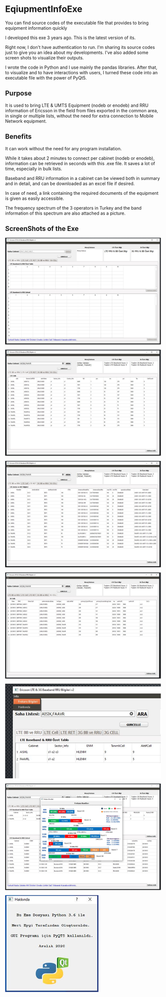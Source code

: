 # EqiupmentInfoExe
You can find source codes of the executable file that provides to bring equipment information quickly

I developed this exe 3 years ago. This is the latest version of its.

Right now, I don't have authentication to run.  I'm sharing its source codes just to give you an idea about my developments. I've also added some screen shots to visualize their outputs. 

I wrote the code in Python and I use mainly the pandas libraries.
After that, to visualize and to have interactions with users, I turned these code into an  executable file with the power of PyQt5. 


## Purpose
It is used to bring LTE & UMTS Equipment (nodeb or enodeb) and RRU information of Ericsson in the field from files exported in the common area, in single or multiple lists, without the need for extra connection to Mobile Network equipment.

## Benefits
It can work without the need for any program installation.

While it takes about 2 minutes to connect per cabinet (nodeb or enodeb), information can be retrieved in seconds with this .exe file. It saves a lot of time, especially in bulk lists.

Baseband and RRU information in a cabinet can be viewed both in summary and in detail, and can be downloaded as an excel file if desired.

In case of need, a link containing the required documents of the equipment is given as easily accessible.

The frequency spectrum of the 3 operators in Turkey and the band information of this spectrum are also attached as a picture.

## ScreenShots of the Exe

![Screenshot](SS_1.JPG)

![Screenshot](SS_3.JPG)

![Screenshot](SS_4.JPG)

![Screenshot](SS_6.JPG)

![Screenshot](SS_7.JPG)

![Screenshot](SS_8.JPG)

![Screenshot](SS_9.JPG)
